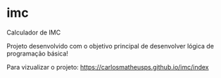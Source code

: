 # imc
Calculador de IMC

Projeto desenvolvido com o objetivo principal de desenvolver lógica de programação básica!

Para vizualizar o projeto: https://carlosmatheusps.github.io/imc/index
